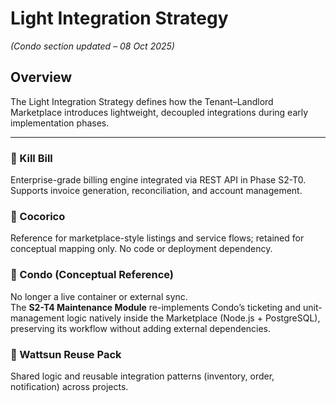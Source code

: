 # Light Integration Strategy
*(Condo section updated – 08 Oct 2025)*

## Overview
The Light Integration Strategy defines how the Tenant–Landlord Marketplace introduces lightweight, decoupled integrations during early implementation phases.

---

### 🔹 Kill Bill
Enterprise-grade billing engine integrated via REST API in Phase S2-T0.
Supports invoice generation, reconciliation, and account management.

### 🔹 Cocorico
Reference for marketplace-style listings and service flows; retained for conceptual mapping only.
No code or deployment dependency.

### 🔹 Condo (Conceptual Reference)
No longer a live container or external sync.  
The **S2-T4 Maintenance Module** re-implements Condo’s ticketing and unit-management logic natively inside the Marketplace (Node.js + PostgreSQL), preserving its workflow without adding external dependencies.

### 🔹 Wattsun Reuse Pack
Shared logic and reusable integration patterns (inventory, order, notification) across projects.
